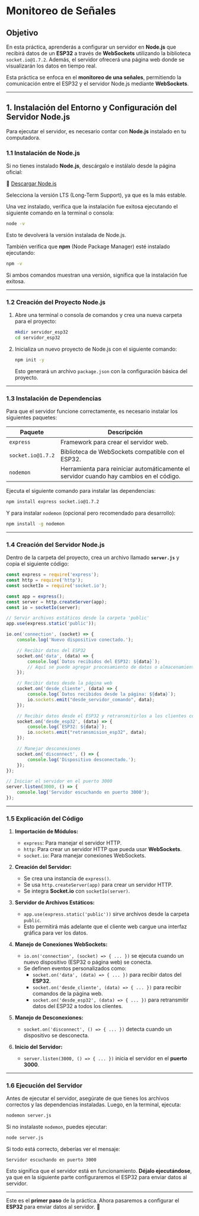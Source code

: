 
# **Monitoreo de Señales**  

## **Objetivo**  
En esta práctica, aprenderás a configurar un servidor en **Node.js** que recibirá datos de un **ESP32** a través de **WebSockets** utilizando la biblioteca `socket.io@1.7.2`. Además, el servidor ofrecerá una página web donde se visualizarán los datos en tiempo real.  

Esta práctica se enfoca en el **monitoreo de una señales**, permitiendo la comunicación entre el ESP32 y el servidor Node.js mediante **WebSockets**.  

---  

## **1. Instalación del Entorno y Configuración del Servidor Node.js**  

Para ejecutar el servidor, es necesario contar con **Node.js** instalado en tu computadora.  

### **1.1 Instalación de Node.js**  
Si no tienes instalado **Node.js**, descárgalo e instálalo desde la página oficial:  

🔗 [Descargar Node.js](https://nodejs.org/)  

Selecciona la versión LTS (Long-Term Support), ya que es la más estable.  

Una vez instalado, verifica que la instalación fue exitosa ejecutando el siguiente comando en la terminal o consola:  

```sh
node -v
```

Esto te devolverá la versión instalada de Node.js.  

También verifica que **npm** (Node Package Manager) esté instalado ejecutando:  

```sh
npm -v
```

Si ambos comandos muestran una versión, significa que la instalación fue exitosa.  

---

### **1.2 Creación del Proyecto Node.js**  

1. Abre una terminal o consola de comandos y crea una nueva carpeta para el proyecto:  

   ```sh
   mkdir servidor_esp32
   cd servidor_esp32
   ```

2. Inicializa un nuevo proyecto de Node.js con el siguiente comando:  

   ```sh
   npm init -y
   ```

   Esto generará un archivo `package.json` con la configuración básica del proyecto.  

---

### **1.3 Instalación de Dependencias**  

Para que el servidor funcione correctamente, es necesario instalar los siguientes paquetes:  

| Paquete  | Descripción |
|----------|------------|
| `express` | Framework para crear el servidor web. |
| `socket.io@1.7.2` | Biblioteca de WebSockets compatible con el ESP32. |
| `nodemon` | Herramienta para reiniciar automáticamente el servidor cuando hay cambios en el código. |

Ejecuta el siguiente comando para instalar las dependencias:  

```sh
npm install express socket.io@1.7.2
```

Y para instalar `nodemon` (opcional pero recomendado para desarrollo):  

```sh
npm install -g nodemon
```

---

### **1.4 Creación del Servidor Node.js**  

Dentro de la carpeta del proyecto, crea un archivo llamado **`server.js`** y copia el siguiente código:

```javascript
const express = require('express');
const http = require('http');
const socketIo = require('socket.io');

const app = express();
const server = http.createServer(app);
const io = socketIo(server);

// Servir archivos estáticos desde la carpeta 'public'
app.use(express.static('public'));

io.on('connection', (socket) => {
    console.log('Nuevo dispositivo conectado.');

    // Recibir datos del ESP32
    socket.on('data', (data) => {
        console.log(`Datos recibidos del ESP32: ${data}`);
        // Aquí se puede agregar procesamiento de datos o almacenamiento
    });

    // Recibir datos desde la página web
    socket.on('desde_cliente', (data) => {
        console.log(`Datos recibidos desde la página: ${data}`);
        io.sockets.emit("desde_servidor_comando", data);
    });

    // Recibir datos desde el ESP32 y retransmitirlos a los clientes conectados
    socket.on('desde_esp32', (data) => {
        console.log(`ESP32: ${data}`);
        io.sockets.emit("retransmision_esp32", data);
    });

    // Manejar desconexiones
    socket.on('disconnect', () => {
        console.log('Dispositivo desconectado.');
    });
});

// Iniciar el servidor en el puerto 3000
server.listen(3000, () => {
    console.log('Servidor escuchando en puerto 3000');
});
```

---

### **1.5 Explicación del Código**  

1. **Importación de Módulos:**  
   - `express`: Para manejar el servidor HTTP.  
   - `http`: Para crear un servidor HTTP que pueda usar **WebSockets**.  
   - `socket.io`: Para manejar conexiones WebSockets.  

2. **Creación del Servidor:**  
   - Se crea una instancia de `express()`.  
   - Se usa `http.createServer(app)` para crear un servidor HTTP.  
   - Se integra **Socket.io** con `socketIo(server)`.  

3. **Servidor de Archivos Estáticos:**  
   - `app.use(express.static('public'))` sirve archivos desde la carpeta `public`.  
   - Esto permitirá más adelante que el cliente web cargue una interfaz gráfica para ver los datos.  

4. **Manejo de Conexiones WebSockets:**  
   - `io.on('connection', (socket) => { ... })` se ejecuta cuando un nuevo dispositivo (ESP32 o página web) se conecta.  
   - Se definen eventos personalizados como:  
     - `socket.on('data', (data) => { ... })` para recibir datos del **ESP32**.  
     - `socket.on('desde_cliente', (data) => { ... })` para recibir comandos de la página web.  
     - `socket.on('desde_esp32', (data) => { ... })` para retransmitir datos del ESP32 a todos los clientes.  

5. **Manejo de Desconexiones:**  
   - `socket.on('disconnect', () => { ... })` detecta cuando un dispositivo se desconecta.  

6. **Inicio del Servidor:**  
   - `server.listen(3000, () => { ... })` inicia el servidor en el **puerto 3000**.  

---

### **1.6 Ejecución del Servidor**  

Antes de ejecutar el servidor, asegúrate de que tienes los archivos correctos y las dependencias instaladas. Luego, en la terminal, ejecuta:

```sh
nodemon server.js
```

Si no instalaste `nodemon`, puedes ejecutar:

```sh
node server.js
```

Si todo está correcto, deberías ver el mensaje:  

```
Servidor escuchando en puerto 3000
```

Esto significa que el servidor está en funcionamiento. **Déjalo ejecutándose**, ya que en la siguiente parte configuraremos el ESP32 para enviar datos al servidor.  

---

Este es el **primer paso** de la práctica. Ahora pasaremos a configurar el **ESP32** para enviar datos al servidor. 🚀
